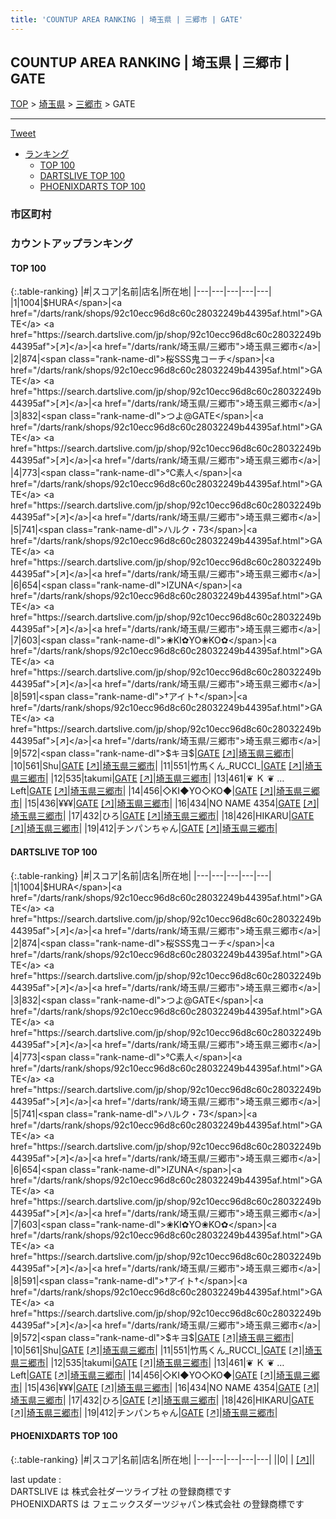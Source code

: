 ```yaml
---
title: 'COUNTUP AREA RANKING | 埼玉県 | 三郷市 | GATE'
---
```

## COUNTUP AREA RANKING | 埼玉県 | 三郷市 | GATE

[TOP](/darts/rank/) > [埼玉県](/darts/rank/埼玉県/) > [三郷市](/darts/rank/埼玉県/三郷市/) > GATE

___

<a href="https://twitter.com/share?ref_src=twsrc%5Etfw" data-text="COUNTUP AREA RANKING | 埼玉県三郷市GATE" class="twitter-share-button" data-hashtags="DARTSLIVE,PHOENIXDARTS,darts,ダーツ" data-show-count="false">Tweet</a>

* [ランキング](#カウントアップランキング)
    * [TOP 100](#top-100)
    * [DARTSLIVE TOP 100](#dartslive-top-100)
    * [PHOENIXDARTS TOP 100](#phoenixdarts-top-100)

### 市区町村

<ul>

</ul>

### カウントアップランキング

#### TOP 100



{:.table-ranking}
|#|スコア|名前|店名|所在地|
|---|---|---|---|---|
|1|1004|<span class="rank-name-dl">$HURA</span>|<a href="/darts/rank/shops/92c10ecc96d8c60c28032249b44395af.html">GATE</a> <a href="https://search.dartslive.com/jp/shop/92c10ecc96d8c60c28032249b44395af">[↗]</a>|<a href="/darts/rank/埼玉県/三郷市">埼玉県三郷市</a>|
|2|874|<span class="rank-name-dl">桜SSS鬼コーチ</span>|<a href="/darts/rank/shops/92c10ecc96d8c60c28032249b44395af.html">GATE</a> <a href="https://search.dartslive.com/jp/shop/92c10ecc96d8c60c28032249b44395af">[↗]</a>|<a href="/darts/rank/埼玉県/三郷市">埼玉県三郷市</a>|
|3|832|<span class="rank-name-dl">つよ@GATE</span>|<a href="/darts/rank/shops/92c10ecc96d8c60c28032249b44395af.html">GATE</a> <a href="https://search.dartslive.com/jp/shop/92c10ecc96d8c60c28032249b44395af">[↗]</a>|<a href="/darts/rank/埼玉県/三郷市">埼玉県三郷市</a>|
|4|773|<span class="rank-name-dl">℃素人</span>|<a href="/darts/rank/shops/92c10ecc96d8c60c28032249b44395af.html">GATE</a> <a href="https://search.dartslive.com/jp/shop/92c10ecc96d8c60c28032249b44395af">[↗]</a>|<a href="/darts/rank/埼玉県/三郷市">埼玉県三郷市</a>|
|5|741|<span class="rank-name-dl">ハルク・73</span>|<a href="/darts/rank/shops/92c10ecc96d8c60c28032249b44395af.html">GATE</a> <a href="https://search.dartslive.com/jp/shop/92c10ecc96d8c60c28032249b44395af">[↗]</a>|<a href="/darts/rank/埼玉県/三郷市">埼玉県三郷市</a>|
|6|654|<span class="rank-name-dl">IZUNA</span>|<a href="/darts/rank/shops/92c10ecc96d8c60c28032249b44395af.html">GATE</a> <a href="https://search.dartslive.com/jp/shop/92c10ecc96d8c60c28032249b44395af">[↗]</a>|<a href="/darts/rank/埼玉県/三郷市">埼玉県三郷市</a>|
|7|603|<span class="rank-name-dl">❀KI✿YO❀KO✿</span>|<a href="/darts/rank/shops/92c10ecc96d8c60c28032249b44395af.html">GATE</a> <a href="https://search.dartslive.com/jp/shop/92c10ecc96d8c60c28032249b44395af">[↗]</a>|<a href="/darts/rank/埼玉県/三郷市">埼玉県三郷市</a>|
|8|591|<span class="rank-name-dl">†アイト†</span>|<a href="/darts/rank/shops/92c10ecc96d8c60c28032249b44395af.html">GATE</a> <a href="https://search.dartslive.com/jp/shop/92c10ecc96d8c60c28032249b44395af">[↗]</a>|<a href="/darts/rank/埼玉県/三郷市">埼玉県三郷市</a>|
|9|572|<span class="rank-name-dl">$キヨ$</span>|<a href="/darts/rank/shops/92c10ecc96d8c60c28032249b44395af.html">GATE</a> <a href="https://search.dartslive.com/jp/shop/92c10ecc96d8c60c28032249b44395af">[↗]</a>|<a href="/darts/rank/埼玉県/三郷市">埼玉県三郷市</a>|
|10|561|<span class="rank-name-dl">Shu</span>|<a href="/darts/rank/shops/92c10ecc96d8c60c28032249b44395af.html">GATE</a> <a href="https://search.dartslive.com/jp/shop/92c10ecc96d8c60c28032249b44395af">[↗]</a>|<a href="/darts/rank/埼玉県/三郷市">埼玉県三郷市</a>|
|11|551|<span class="rank-name-dl">竹馬くん_RUCCI_</span>|<a href="/darts/rank/shops/92c10ecc96d8c60c28032249b44395af.html">GATE</a> <a href="https://search.dartslive.com/jp/shop/92c10ecc96d8c60c28032249b44395af">[↗]</a>|<a href="/darts/rank/埼玉県/三郷市">埼玉県三郷市</a>|
|12|535|<span class="rank-name-dl">takumi</span>|<a href="/darts/rank/shops/92c10ecc96d8c60c28032249b44395af.html">GATE</a> <a href="https://search.dartslive.com/jp/shop/92c10ecc96d8c60c28032249b44395af">[↗]</a>|<a href="/darts/rank/埼玉県/三郷市">埼玉県三郷市</a>|
|13|461|<span class="rank-name-dl">❦ Ｋ ❦ …Left</span>|<a href="/darts/rank/shops/92c10ecc96d8c60c28032249b44395af.html">GATE</a> <a href="https://search.dartslive.com/jp/shop/92c10ecc96d8c60c28032249b44395af">[↗]</a>|<a href="/darts/rank/埼玉県/三郷市">埼玉県三郷市</a>|
|14|456|<span class="rank-name-dl">◇KI◆YO◇KO◆</span>|<a href="/darts/rank/shops/92c10ecc96d8c60c28032249b44395af.html">GATE</a> <a href="https://search.dartslive.com/jp/shop/92c10ecc96d8c60c28032249b44395af">[↗]</a>|<a href="/darts/rank/埼玉県/三郷市">埼玉県三郷市</a>|
|15|436|<span class="rank-name-dl">¥¥¥</span>|<a href="/darts/rank/shops/92c10ecc96d8c60c28032249b44395af.html">GATE</a> <a href="https://search.dartslive.com/jp/shop/92c10ecc96d8c60c28032249b44395af">[↗]</a>|<a href="/darts/rank/埼玉県/三郷市">埼玉県三郷市</a>|
|16|434|<span class="rank-name-dl">NO NAME 4354</span>|<a href="/darts/rank/shops/92c10ecc96d8c60c28032249b44395af.html">GATE</a> <a href="https://search.dartslive.com/jp/shop/92c10ecc96d8c60c28032249b44395af">[↗]</a>|<a href="/darts/rank/埼玉県/三郷市">埼玉県三郷市</a>|
|17|432|<span class="rank-name-dl">ひろ</span>|<a href="/darts/rank/shops/92c10ecc96d8c60c28032249b44395af.html">GATE</a> <a href="https://search.dartslive.com/jp/shop/92c10ecc96d8c60c28032249b44395af">[↗]</a>|<a href="/darts/rank/埼玉県/三郷市">埼玉県三郷市</a>|
|18|426|<span class="rank-name-dl">HIKARU</span>|<a href="/darts/rank/shops/92c10ecc96d8c60c28032249b44395af.html">GATE</a> <a href="https://search.dartslive.com/jp/shop/92c10ecc96d8c60c28032249b44395af">[↗]</a>|<a href="/darts/rank/埼玉県/三郷市">埼玉県三郷市</a>|
|19|412|<span class="rank-name-dl">チンパンちゃん</span>|<a href="/darts/rank/shops/92c10ecc96d8c60c28032249b44395af.html">GATE</a> <a href="https://search.dartslive.com/jp/shop/92c10ecc96d8c60c28032249b44395af">[↗]</a>|<a href="/darts/rank/埼玉県/三郷市">埼玉県三郷市</a>|


#### DARTSLIVE TOP 100



{:.table-ranking}
|#|スコア|名前|店名|所在地|
|---|---|---|---|---|
|1|1004|<span class="rank-name-dl">$HURA</span>|<a href="/darts/rank/shops/92c10ecc96d8c60c28032249b44395af.html">GATE</a> <a href="https://search.dartslive.com/jp/shop/92c10ecc96d8c60c28032249b44395af">[↗]</a>|<a href="/darts/rank/埼玉県/三郷市">埼玉県三郷市</a>|
|2|874|<span class="rank-name-dl">桜SSS鬼コーチ</span>|<a href="/darts/rank/shops/92c10ecc96d8c60c28032249b44395af.html">GATE</a> <a href="https://search.dartslive.com/jp/shop/92c10ecc96d8c60c28032249b44395af">[↗]</a>|<a href="/darts/rank/埼玉県/三郷市">埼玉県三郷市</a>|
|3|832|<span class="rank-name-dl">つよ@GATE</span>|<a href="/darts/rank/shops/92c10ecc96d8c60c28032249b44395af.html">GATE</a> <a href="https://search.dartslive.com/jp/shop/92c10ecc96d8c60c28032249b44395af">[↗]</a>|<a href="/darts/rank/埼玉県/三郷市">埼玉県三郷市</a>|
|4|773|<span class="rank-name-dl">℃素人</span>|<a href="/darts/rank/shops/92c10ecc96d8c60c28032249b44395af.html">GATE</a> <a href="https://search.dartslive.com/jp/shop/92c10ecc96d8c60c28032249b44395af">[↗]</a>|<a href="/darts/rank/埼玉県/三郷市">埼玉県三郷市</a>|
|5|741|<span class="rank-name-dl">ハルク・73</span>|<a href="/darts/rank/shops/92c10ecc96d8c60c28032249b44395af.html">GATE</a> <a href="https://search.dartslive.com/jp/shop/92c10ecc96d8c60c28032249b44395af">[↗]</a>|<a href="/darts/rank/埼玉県/三郷市">埼玉県三郷市</a>|
|6|654|<span class="rank-name-dl">IZUNA</span>|<a href="/darts/rank/shops/92c10ecc96d8c60c28032249b44395af.html">GATE</a> <a href="https://search.dartslive.com/jp/shop/92c10ecc96d8c60c28032249b44395af">[↗]</a>|<a href="/darts/rank/埼玉県/三郷市">埼玉県三郷市</a>|
|7|603|<span class="rank-name-dl">❀KI✿YO❀KO✿</span>|<a href="/darts/rank/shops/92c10ecc96d8c60c28032249b44395af.html">GATE</a> <a href="https://search.dartslive.com/jp/shop/92c10ecc96d8c60c28032249b44395af">[↗]</a>|<a href="/darts/rank/埼玉県/三郷市">埼玉県三郷市</a>|
|8|591|<span class="rank-name-dl">†アイト†</span>|<a href="/darts/rank/shops/92c10ecc96d8c60c28032249b44395af.html">GATE</a> <a href="https://search.dartslive.com/jp/shop/92c10ecc96d8c60c28032249b44395af">[↗]</a>|<a href="/darts/rank/埼玉県/三郷市">埼玉県三郷市</a>|
|9|572|<span class="rank-name-dl">$キヨ$</span>|<a href="/darts/rank/shops/92c10ecc96d8c60c28032249b44395af.html">GATE</a> <a href="https://search.dartslive.com/jp/shop/92c10ecc96d8c60c28032249b44395af">[↗]</a>|<a href="/darts/rank/埼玉県/三郷市">埼玉県三郷市</a>|
|10|561|<span class="rank-name-dl">Shu</span>|<a href="/darts/rank/shops/92c10ecc96d8c60c28032249b44395af.html">GATE</a> <a href="https://search.dartslive.com/jp/shop/92c10ecc96d8c60c28032249b44395af">[↗]</a>|<a href="/darts/rank/埼玉県/三郷市">埼玉県三郷市</a>|
|11|551|<span class="rank-name-dl">竹馬くん_RUCCI_</span>|<a href="/darts/rank/shops/92c10ecc96d8c60c28032249b44395af.html">GATE</a> <a href="https://search.dartslive.com/jp/shop/92c10ecc96d8c60c28032249b44395af">[↗]</a>|<a href="/darts/rank/埼玉県/三郷市">埼玉県三郷市</a>|
|12|535|<span class="rank-name-dl">takumi</span>|<a href="/darts/rank/shops/92c10ecc96d8c60c28032249b44395af.html">GATE</a> <a href="https://search.dartslive.com/jp/shop/92c10ecc96d8c60c28032249b44395af">[↗]</a>|<a href="/darts/rank/埼玉県/三郷市">埼玉県三郷市</a>|
|13|461|<span class="rank-name-dl">❦ Ｋ ❦ …Left</span>|<a href="/darts/rank/shops/92c10ecc96d8c60c28032249b44395af.html">GATE</a> <a href="https://search.dartslive.com/jp/shop/92c10ecc96d8c60c28032249b44395af">[↗]</a>|<a href="/darts/rank/埼玉県/三郷市">埼玉県三郷市</a>|
|14|456|<span class="rank-name-dl">◇KI◆YO◇KO◆</span>|<a href="/darts/rank/shops/92c10ecc96d8c60c28032249b44395af.html">GATE</a> <a href="https://search.dartslive.com/jp/shop/92c10ecc96d8c60c28032249b44395af">[↗]</a>|<a href="/darts/rank/埼玉県/三郷市">埼玉県三郷市</a>|
|15|436|<span class="rank-name-dl">¥¥¥</span>|<a href="/darts/rank/shops/92c10ecc96d8c60c28032249b44395af.html">GATE</a> <a href="https://search.dartslive.com/jp/shop/92c10ecc96d8c60c28032249b44395af">[↗]</a>|<a href="/darts/rank/埼玉県/三郷市">埼玉県三郷市</a>|
|16|434|<span class="rank-name-dl">NO NAME 4354</span>|<a href="/darts/rank/shops/92c10ecc96d8c60c28032249b44395af.html">GATE</a> <a href="https://search.dartslive.com/jp/shop/92c10ecc96d8c60c28032249b44395af">[↗]</a>|<a href="/darts/rank/埼玉県/三郷市">埼玉県三郷市</a>|
|17|432|<span class="rank-name-dl">ひろ</span>|<a href="/darts/rank/shops/92c10ecc96d8c60c28032249b44395af.html">GATE</a> <a href="https://search.dartslive.com/jp/shop/92c10ecc96d8c60c28032249b44395af">[↗]</a>|<a href="/darts/rank/埼玉県/三郷市">埼玉県三郷市</a>|
|18|426|<span class="rank-name-dl">HIKARU</span>|<a href="/darts/rank/shops/92c10ecc96d8c60c28032249b44395af.html">GATE</a> <a href="https://search.dartslive.com/jp/shop/92c10ecc96d8c60c28032249b44395af">[↗]</a>|<a href="/darts/rank/埼玉県/三郷市">埼玉県三郷市</a>|
|19|412|<span class="rank-name-dl">チンパンちゃん</span>|<a href="/darts/rank/shops/92c10ecc96d8c60c28032249b44395af.html">GATE</a> <a href="https://search.dartslive.com/jp/shop/92c10ecc96d8c60c28032249b44395af">[↗]</a>|<a href="/darts/rank/埼玉県/三郷市">埼玉県三郷市</a>|


#### PHOENIXDARTS TOP 100



{:.table-ranking}
|#|スコア|名前|店名|所在地|
|---|---|---|---|---|
||0|<span class="rank-name-dl"> </span>|<a href="/darts/rank/shops/.html"></a> <a href="">[↗]</a>|<a href="/darts/rank//"></a>|


<div class="footer border-top border-gray-light mt-5 pt-3 text-right text-gray">
    last update : <span style="font-weight: italic" id="foot_last_modified"></span><br />
    DARTSLIVE は 株式会社ダーツライブ社 の登録商標です<br />
    PHOENIXDARTS は フェニックスダーツジャパン株式会社 の登録商標です<br />
</div>

<script src="https://cdnjs.cloudflare.com/ajax/libs/jquery.tablesorter/2.31.3/js/jquery.tablesorter.min.js" integrity="sha512-qzgd5cYSZcosqpzpn7zF2ZId8f/8CHmFKZ8j7mU4OUXTNRd5g+ZHBPsgKEwoqxCtdQvExE5LprwwPAgoicguNg==" crossorigin="anonymous" referrerpolicy="no-referrer"></script>
<link rel="stylesheet" href="https://cdnjs.cloudflare.com/ajax/libs/jquery.tablesorter/2.31.3/css/theme.default.min.css" integrity="sha512-wghhOJkjQX0Lh3NSWvNKeZ0ZpNn+SPVXX1Qyc9OCaogADktxrBiBdKGDoqVUOyhStvMBmJQ8ZdMHiR3wuEq8+w==" crossorigin="anonymous" referrerpolicy="no-referrer" />
<script>
$(function() {
    $(".table-ranking").tablesorter({sortList:[[0, 0]]});
    $("#foot_last_modified").text(formatDate(new Date(document.lastModified), 'yyyy-MM-dd HH:mm:ss'));
});
</script>

<script async src="https://platform.twitter.com/widgets.js" charset="utf-8"></script>
